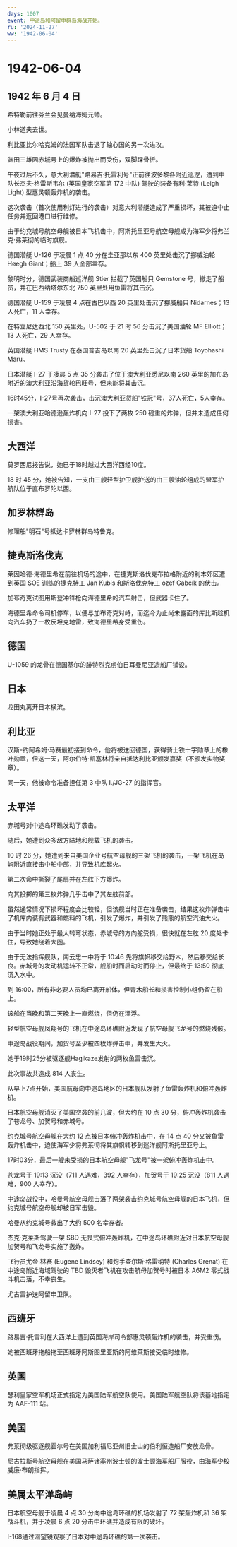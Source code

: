 ```yaml
---
days: 1007
event: 中途岛和阿留申群岛海战开始。
ru: '2024-11-27'
ww: '1942-06-04'
---
```


# 1942-06-04

## 1942 年 6 月 4 日

希特勒前往芬兰会见曼纳海姆元帅。

小林道夫去世。

利比亚比尔哈克姆的法国军队击退了轴心国的另一次进攻。

渊田三雄因赤城号上的爆炸被抛出而受伤，双脚踝骨折。

午夜过后不久，意大利潜艇"路易吉·托雷利号"正前往波多黎各附近巡逻，遭到中队长杰夫·格雷斯韦尔
(英国皇家空军第 172 中队) 驾驶的装备有利·莱特 (Leigh Light)
型惠灵顿轰炸机的袭击。

这次袭击（首次使用利灯进行的袭击）对意大利潜艇造成了严重损坏，其被迫中止任务并返回港口进行维修。

由于约克城号航空母舰被日本飞机击中，阿斯托里亚号航空母舰成为海军少将弗兰克·弗莱彻的临时旗舰。

德国潜艇 U-126 于凌晨 1 点 40 分在圭亚那以东 400 英里处击沉了挪威油轮
Høegh Giant；船上 39 人全部幸存。

黎明时分，德国武装商船巡洋舰 Stier 拦截了英国船只 Gemstone
号，撤走了船员，并在巴西纳塔尔东北 750 英里处用鱼雷将其击沉。

德国潜艇 U-159 于凌晨 4 点在古巴以西 20 英里处击沉了挪威船只
Nidarnes；13 人死亡，11 人幸存。

在特立尼达西北 150 英里处，U-502 于 21 时 56 分击沉了美国油轮 MF
Elliott；13 人死亡，29 人幸存。

英国潜艇 HMS Trusty 在泰国普吉岛以南 20 英里处击沉了日本货船 Toyohashi
Maru。

日本潜艇 I-27 于凌晨 5 点 35 分袭击了位于澳大利亚悉尼以南 260
英里的加布岛附近的澳大利亚沿海货轮巴旺号，但未能将其击沉。

16时45分，I-27号再次袭击，击沉澳大利亚货船"铁冠"号，37人死亡，5人幸存。

一架澳大利亚哈德逊轰炸机向 I-27 投下了两枚 250
磅重的炸弹，但并未造成任何损害。

## 大西洋

莫罗西尼报告说，她已于18时越过大西洋西经10度。

18 时 45
分，她被告知，一支由三艘轻型护卫舰护送的由三艘油轮组成的盟军护航队位于直布罗陀以西。

## 加罗林群岛

修理船"明石"号抵达卡罗林群岛特鲁克。

## 捷克斯洛伐克

莱因哈德·海德里希在前往机场的途中，在捷克斯洛伐克布拉格附近的利本郊区遭到英国
SOE 训练的捷克特工 Jan Kubis 和斯洛伐克特工 ozef Gabcík 的伏击。

加布奇克试图用斯登冲锋枪向海德里希的汽车射击，但武器卡住了。

海德里希命令司机停车，以便与加布奇克对峙，而迄今为止尚未露面的库比斯趁机向汽车扔了一枚反坦克地雷，致海德里希身受重伤。

## 德国

U-1059 的龙骨在德国基尔的腓特烈克虏伯日耳曼尼亚造船厂铺设。

## 日本

龙田丸离开日本横滨。

## 利比亚

汉斯-约阿希姆·马赛最初接到命令，他将被送回德国，获得骑士铁十字勋章上的橡叶勋章，但这一天，阿尔伯特·凯塞林将亲自抵达利比亚颁发嘉奖（不颁发实物奖章）。

同一天，他被命令准备担任第 3 中队 I./JG-27 的指挥官。

## 太平洋

赤城号对中途岛环礁发动了袭击。

随后，她遭到众多敌方陆地和舰载飞机的袭击。

10 时 26
分，她遭到来自美国企业号航空母舰的三架飞机的袭击，一架飞机在岛屿附近直接击中船中部，并导致机库起火。

第二次命中撕裂了尾扇并在左舷下方爆炸。

向其投掷的第三枚炸弹几乎击中了其左舷前部。

虽然通常情况下损坏程度会比较轻，但该舰当时正在准备袭击，结果这枚炸弹击中了机库内装有武器和燃料的飞机，引发了爆炸，并引发了熊熊的航空汽油大火。

由于当时她正处于最大转弯状态，赤城号的方向舵受损，很快就在左舷 20
度处卡住，导致她绕着大圈。

由于无法指挥舰队，南云忠一中将于 10:46
先将旗帜移交给野木，然后移交给长良。赤城号的发动机运转不正常，舰船时而启动时而停止，但最终于
13:50 彻底沉入水中。

到
16:00，所有非必要人员均已离开船体，但青木船长和损害控制小组仍留在船上。

该船在当晚和第二天晚上一直燃烧，但仍在漂浮。

轻型航空母舰凤翔号的飞机在中途岛环礁附近发现了航空母舰飞龙号的燃烧残骸。

中途岛战役期间，加贺号至少被四枚炸弹击中，并发生大火。

她于19时25分被驱逐舰Hagikaze发射的两枚鱼雷击沉。

此次事故共造成 814 人丧生。

从早上7点开始，美国航母向中途岛地区的日本舰队发射了鱼雷轰炸机和俯冲轰炸机。

日本航空母舰消灭了美国空袭的前几波，但大约在 10 点 30
分，俯冲轰炸机袭击了苍龙号、加贺号和赤城号。

约克城号航空母舰在大约 12 点被日本俯冲轰炸机击中，在 14 点 40
分又被鱼雷轰炸机击中，迫使海军少将弗莱彻将其旗帜转移到巡洋舰阿斯托里亚号上。

17时03分，最后一艘未受损的日本航空母舰"飞龙号"被一架俯冲轰炸机击中。

苍龙号于 19:13 沉没（711 人遇难，392 人幸存），加贺号于 19:25 沉没（811
人遇难，900 人幸存）。

中途岛战役中，哈曼号航空母舰击落了两架袭击约克城号航空母舰的日本飞机，但约克城号航空母舰却被日军击毁。

哈曼从约克城号救出了大约 500 名幸存者。

杰克·克莱斯驾驶一架 SBD
无畏式俯冲轰炸机，在中途岛环礁附近对日本航空母舰加贺号和飞龙号实施了轰炸。

飞行员尤金·林赛 (Eugene Lindsey) 和炮手查尔斯·格雷纳特 (Charles Grenat)
在中途岛附近海域驾驶的 TBD 毁灭者飞机在攻击航母加贺号时被日本 A6M2
零式战斗机击落，不幸丧生。

尤古雷护送阿留申卫队。

## 西班牙

路易吉·托雷利在大西洋上遭到英国海岸司令部惠灵顿轰炸机的袭击，并受重伤。

她被西班牙拖船拖至西班牙阿斯图里亚斯的阿维莱斯接受临时维修。

## 英国

瑟利皇家空军机场正式指定为美国陆军航空队使用。美国陆军航空队将该基地指定为
AAF-111 站。

## 美国

弗莱彻级驱逐舰霍尔号在美国加利福尼亚州旧金山的伯利恒造船厂安放龙骨。

尼古拉斯号航空母舰在美国马萨诸塞州波士顿的波士顿海军船厂服役，由海军少校威廉·布朗指挥。

## 美属太平洋岛屿

日本航空母舰于凌晨 4 点 30 分向中途岛环礁的机场发射了 72 架轰炸机和 36
架战斗机，并于凌晨 6 点 20 分击中环礁并造成有限的破坏。

I-168通过潜望镜观察了日本对中途岛环礁的第一次袭击。